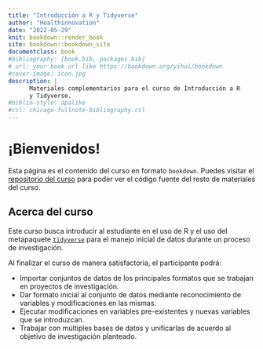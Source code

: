 ```yaml
--- 
title: "Introducción a R y Tidyverse"
author: "Healthinnovation"
date: "2022-05-29"
knit: bookdown::render_book
site: bookdown::bookdown_site
documentclass: book
#bibliography: [book.bib, packages.bib]
# url: your book url like https://bookdown.org/yihui/bookdown
#cover-image: icon.jpg
description: |
      Materiales complementarios para el curso de Introducción a R
      y Tidyverse.
#biblio-style: apalike
#csl: chicago-fullnote-bibliography.csl
---
```


# ¡Bienvenidos!

Esta página es el contenido del curso en formato `bookdown`. Puedes visitar el [repositorio del curso](https://github.com/healthinnovation/curso-introduccion-r-tidyverse) para poder ver el código fuente del resto de materiales del curso.

## Acerca del curso 

Este curso busca introducir al estudiante en el uso de R y el uso del metapaquete [`tidyverse`](https://www.tidyverse.org/) para el manejo inicial de datos durante un proceso de investigación.

Al finalizar el curso de manera satisfactoria, el participante podrá:

- Importar conjuntos de datos de los principales formatos que se trabajan en proyectos de investigación.
- Dar formato inicial al conjunto de datos mediante reconocimiento de variables y modificaciones en las mismas.
- Ejecutar modificaciones en variables pre-existentes y nuevas variables que se introduzcan.
- Trabajar con múltiples bases de datos y unificarlas de acuerdo al objetivo de investigación planteado.

